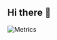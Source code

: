 ## Hi there 👋

![Metrics](https://metrics.lecoq.io/EnkiDoctor?template=classic&base.indepth=true&base.metadata=0&isocalendar=1&languages=1&projects=1&introduction=1&gists=1&base=header%2C%20activity%2C%20community%2C%20repositories%2C%20metadata&base.indepth=true&base.hireable=false&base.skip=false&isocalendar=false&isocalendar.duration=half-year&languages=false&languages.limit=8&languages.threshold=0%25&languages.other=false&languages.colors=github&languages.sections=most-used&languages.indepth=false&languages.analysis.timeout=15&languages.analysis.timeout.repositories=7.5&languages.categories=markup%2C%20programming&languages.recent.categories=markup%2C%20programming&languages.recent.load=300&languages.recent.days=14&gists=false&projects=false&projects.limit=2&projects.descriptions=false&introduction=false&introduction.title=true&config.timezone=Asia%2FHong_Kong&config.octicon=true&config.display=large)


